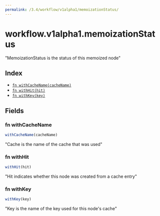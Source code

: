 ```yaml
---
permalink: /3.4/workflow/v1alpha1/memoizationStatus/
---
```


# workflow.v1alpha1.memoizationStatus

"MemoizationStatus is the status of this memoized node"

## Index

* [`fn withCacheName(cacheName)`](#fn-withcachename)
* [`fn withHit(hit)`](#fn-withhit)
* [`fn withKey(key)`](#fn-withkey)

## Fields

### fn withCacheName

```ts
withCacheName(cacheName)
```

"Cache is the name of the cache that was used"

### fn withHit

```ts
withHit(hit)
```

"Hit indicates whether this node was created from a cache entry"

### fn withKey

```ts
withKey(key)
```

"Key is the name of the key used for this node's cache"